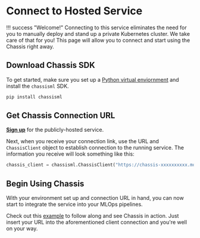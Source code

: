 # Connect to Hosted Service

!!! success "Welcome!"
     Connecting to this service eliminates the need for you to manually deploy and stand up a private Kubernetes cluster. We take care of that for you! This page will allow you to connect and start using the Chassis right away.  

## Download Chassis SDK

To get started, make sure you set up a [Python virtual enviornment](https://realpython.com/what-is-pip/#using-pip-in-a-python-virtual-environment) and install the `chassisml` SDK.

```bash
pip install chassisml
```

## Get Chassis Connection URL

**[Sign up](https://chassis.modzy.com)** for the publicly-hosted service.

Next, when you receive your connection link, use the URL and `ChassisClient` object to establish connection to the running service. The information you receive will look something like this:

```python
chassis_client = chassisml.ChassisClient("https://chassis-xxxxxxxxxx.modzy.com")
```

## Begin Using Chassis

With your environment set up and connection URL in hand, you can now start to integrate the service into your MLOps pipelines. 

Check out this [example](https://github.com/modzy/chassis/blob/feat/sdk-docs/chassisml-sdk/examples/sklearn/sklearn_svm_image_classification_public_hosted.ipynb) to follow along and see Chassis in action. Just insert your URL into the aforementioned client connection and you're well on your way. 
